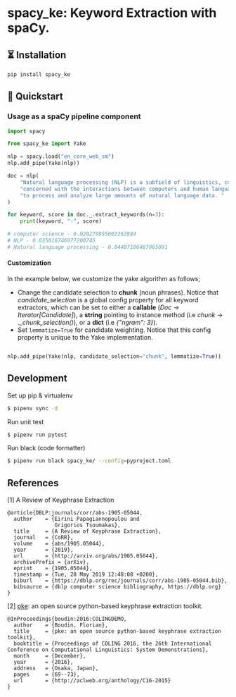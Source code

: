 # spacy_ke: Keyword Extraction with spaCy.

## ⏳ Installation

```bash
pip install spacy_ke
```

## 🚀 Quickstart

### Usage as a spaCy pipeline component

```python
import spacy

from spacy_ke import Yake

nlp = spacy.load("en_core_web_sm")
nlp.add_pipe(Yake(nlp))

doc = nlp(
    "Natural language processing (NLP) is a subfield of linguistics, computer science, and artificial intelligence "
    "concerned with the interactions between computers and human language, in particular how to program computers "
    "to process and analyze large amounts of natural language data. "
)

for keyword, score in doc._.extract_keywords(n=3):
    print(keyword, "-", score)

# computer science - 0.020279855002262884
# NLP - 0.035016746977200745
# Natural language processing - 0.04407186487965091
```

#### Customization

In the example below, we customize the yake algorithm as follows; 
  - Change the candidate selection to **chunk** (noun phrases). Notice that *candidate_selection* is a global 
  config property for all keyword extractors, which can be set to either a **callable** (*Doc -> Iterator[Candidate]*), 
  a **string** pointing to instance method (i.e *chunk* -> *._chunk_selection()*), or a **dict** (i.e *{"ngram": 3}*).
  - Set ``lemmatize=True`` for candidate weighting. 
  Notice that this config property is unique to the Yake implementation.

```python

nlp.add_pipe(Yake(nlp, candidate_selection="chunk", lemmatize=True))
```

## Development

Set up pip & virtualenv

```sh
$ pipenv sync -d
```

Run unit test

```sh
$ pipenv run pytest
```

Run black (code formatter)

```sh
$ pipenv run black spacy_ke/ --config=pyproject.toml
```

## References

[1] A Review of Keyphrase Extraction

```
@article{DBLP:journals/corr/abs-1905-05044,
  author    = {Eirini Papagiannopoulou and
               Grigorios Tsoumakas},
  title     = {A Review of Keyphrase Extraction},
  journal   = {CoRR},
  volume    = {abs/1905.05044},
  year      = {2019},
  url       = {http://arxiv.org/abs/1905.05044},
  archivePrefix = {arXiv},
  eprint    = {1905.05044},
  timestamp = {Tue, 28 May 2019 12:48:08 +0200},
  biburl    = {https://dblp.org/rec/journals/corr/abs-1905-05044.bib},
  bibsource = {dblp computer science bibliography, https://dblp.org}
}
```

[2] [pke](https://github.com/boudinfl/pke): an open source python-based keyphrase extraction toolkit.

```
@InProceedings{boudin:2016:COLINGDEMO,
  author    = {Boudin, Florian},
  title     = {pke: an open source python-based keyphrase extraction toolkit},
  booktitle = {Proceedings of COLING 2016, the 26th International Conference on Computational Linguistics: System Demonstrations},
  month     = {December},
  year      = {2016},
  address   = {Osaka, Japan},
  pages     = {69--73},
  url       = {http://aclweb.org/anthology/C16-2015}
}
```